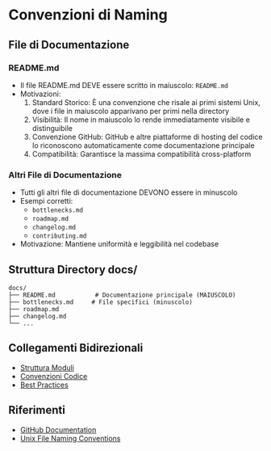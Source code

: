 # Convenzioni di Naming

## File di Documentazione

### README.md
- Il file README.md DEVE essere scritto in maiuscolo: `README.md`
- Motivazioni:
  1. Standard Storico: È una convenzione che risale ai primi sistemi Unix, dove i file in maiuscolo apparivano per primi nella directory
  2. Visibilità: Il nome in maiuscolo lo rende immediatamente visibile e distinguibile
  3. Convenzione GitHub: GitHub e altre piattaforme di hosting del codice lo riconoscono automaticamente come documentazione principale
  4. Compatibilità: Garantisce la massima compatibilità cross-platform

### Altri File di Documentazione
- Tutti gli altri file di documentazione DEVONO essere in minuscolo
- Esempi corretti:
  - `bottlenecks.md`
  - `roadmap.md`
  - `changelog.md`
  - `contributing.md`
- Motivazione: Mantiene uniformità e leggibilità nel codebase

## Struttura Directory docs/
```
docs/
├── README.md           # Documentazione principale (MAIUSCOLO)
├── bottlenecks.md     # File specifici (minuscolo)
├── roadmap.md
├── changelog.md
└── ...
```

## Collegamenti Bidirezionali
- [Struttura Moduli](./structure.md)
- [Convenzioni Codice](./code_conventions.md)
- [Best Practices](./best_practices.md)

## Riferimenti
- [GitHub Documentation](https://docs.github.com/en/repositories/managing-your-repository/about-readmes)
- [Unix File Naming Conventions](https://www.ibm.com/docs/en/aix/7.2?topic=files-naming-conventions) 